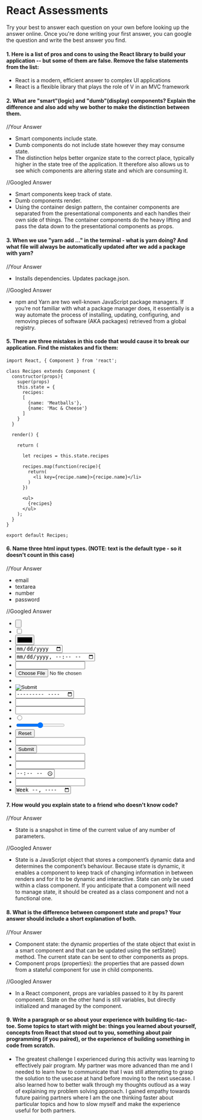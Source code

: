 # React Assessments
Try your best to answer each question on your own before looking up the answer online. Once you're done writing your first answer, you can google the question and write the best answer you find.

#### 1. Here is a list of pros and cons to using the React library to build your application -- but some of them are false. Remove the false statements from the list:

- React is a modern, efficient answer to complex UI applications
- React is a flexible library that plays the role of V in an MVC framework

 
#### 2. What are "smart"(logic) and "dumb"(display) components? Explain the difference and also add why we bother to make the distinction between them.
//Your Answer
- Smart components include state.
- Dumb components do not include state however they may consume state.
- The distinction helps better organize state to the correct place, typically higher in the state tree of the application. It therefore also allows us to see which components are altering state and which are consuming it.

//Googled Answer
- Smart components keep track of state.
- Dumb components render.
- Using the container design pattern, the container components are separated from the presentational components and each handles their own side of things. The container components do the heavy lifting and pass the data down to the presentational components as props.


#### 3. When we use "yarn add ..." in the terminal - what is yarn doing? And what file will always be automatically updated after we add a package with yarn?
//Your Answer
 - Installs dependencies. Updates package.json.

//Googled Answer
 - npm and Yarn are two well-known JavaScript package managers. If you’re not familiar with what a package manager does, it essentially is a way automate the process of installing, updating, configuring, and removing pieces of software (AKA packages) retrieved from a global registry.

#### 5. There are three mistakes in this code that would cause it to break our application. Find the mistakes and fix them:

    import React, { Component } from 'react';

    class Recipes extends Component {
      constructor(props){
        super(props)
        this.state = {
          recipes:
          [
            {name: 'Meatballs'},
            {name: 'Mac & Cheese'}
          ]  
        }
      }

      render() {
    
        return (
    
          let recipes = this.state.recipes
          
          recipes.map(function(recipe){
            return(
              <li key={recipe.name}>{recipe.name}</li>
            )
          })
    
          <ul>
            {recipes}
          </ul>
        );
      }
    }

    export default Recipes;

#### 6. Name three html input types. (NOTE: text is the default type - so it doesn't count in this case)
 
//Your Answer
 - email
 - textarea
 - number
 - password

//Googled Answer
 - <input type="button">
 - <input type="checkbox">
 - <input type="color">
 - <input type="date">
 - <input type="datetime-local">
 - <input type="email">
 - <input type="file">
 - <input type="hidden">
 - <input type="image">
 - <input type="month">
 - <input type="number">
 - <input type="password">
 - <input type="radio">
 - <input type="range">
 - <input type="reset">
 - <input type="search">
 - <input type="submit">
 - <input type="tel">
 - <input type="text">
 - <input type="time">
 - <input type="url">
 - <input type="week">

#### 7. How would you explain state to a friend who doesn't know code?
//Your Answer
 - State is a snapshot in time of the current value of any number of parameters.

//Googled Answer
 - State is a JavaScript object that stores a component’s dynamic data and determines the component’s behaviour. Because state is dynamic, it enables a component to keep track of changing information in between renders and for it to be dynamic and interactive. State can only be used within a class component. If you anticipate that a component will need to manage state, it should be created as a class component and not a functional one.

#### 8. What is the difference between component state and props? Your answer should include a short explanation of both.
//Your Answer
 - Component state: the dynamic properties of the state object that exist in a smart component and that can be updated using the setState() method. The current state can be sent to other components as props.
 - Component props (properties): the properties that are passed down from a stateful component for use in child components.

//Googled Answer
  - In a React component, props are variables passed to it by its parent component. State on the other hand is still variables, but directly initialized and managed by the component.

#### 9. Write a paragraph or so about your experience with building tic-tac-toe. Some topics to start with might be: things you learned about yourself, concepts from React that stood out to you, something about pair programming (if you paired), or the experience of building something in code from scratch.

 - The greatest challenge I experienced during this activity was learning to effectively pair program. My partner was more advanced than me and I needed to learn how to communicate that I was still attempting to grasp the solution to the usecase at hand before moving to the next usecase. I also learned how to better walk through my thoughts outloud as a way of explaining my problem solving approach. I gained empathy towards future pairing partners where I am the one thinking faster about particular topics and how to slow myself and make the experience useful for both partners.